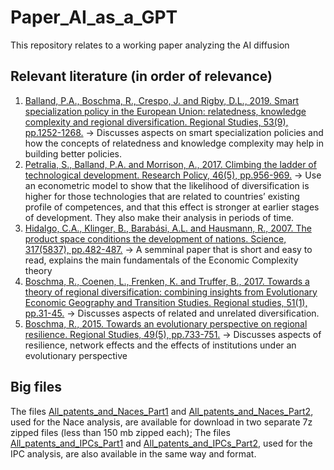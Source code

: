 # Paper_AI_as_a_GPT

This repository relates to a working paper analyzing the AI diffusion

## Relevant literature (in order of relevance)

1. [Balland, P.A., Boschma, R., Crespo, J. and Rigby, D.L., 2019. Smart specialization policy in the European Union: relatedness, knowledge complexity and regional diversification. Regional Studies, 53(9), pp.1252-1268.](https://www.tandfonline.com/doi/abs/10.1080/00343404.2018.1437900) → Discusses aspects on smart specialization policies and how the concepts of relatedness and knowledge complexity may help in building better policies.
2. [Petralia, S., Balland, P.A. and Morrison, A., 2017. Climbing the ladder of technological development. Research Policy, 46(5), pp.956-969.](https://www.sciencedirect.com/science/article/pii/S004873331730063X?casa_token=1peumjfjyH4AAAAA:mIySQnQXBNjlBBwRRqjBRkvUqBNAs7cznjnWa90nI4yPxpECQdraEoZlox1DhXLGNCKyo3XFUg) → Use an econometric model to show that the likelihood of diversification is higher for those technologies that are related to countries’ existing profile of competences, and that this effect is stronger at earlier stages of development. They also make their analysis in periods of time.
3. [Hidalgo, C.A., Klinger, B., Barabási, A.L. and Hausmann, R., 2007. The product space conditions the development of nations. Science, 317(5837), pp.482-487.](https://science.sciencemag.org/content/317/5837/482.abstract?casa_token=v9euhUGNolkAAAAA:Y8fbpihGo8tF3W3KQ477gc7KvimY9Sw93RzISYIDN7wJDRHFNmEDyVM5_yUJjCkkM_vTSRVu3YGBtA) → A semminal paper that is short and easy to read, explains the main fundamentals of the Economic Complexity theory
4. [Boschma, R., Coenen, L., Frenken, K. and Truffer, B., 2017. Towards a theory of regional diversification: combining insights from Evolutionary Economic Geography and Transition Studies. Regional studies, 51(1), pp.31-45.](https://rsa.tandfonline.com/doi/abs/10.1080/00343404.2016.1258460?casa_token=llYnvj8LmlAAAAAA:q5QYH6kV_xTG2AvXWXJy34cYkATBvTUalzWrjvtNKmjPR26iT0zvPQD8BXC-SrifeFNPKOaNQteNVQY) → Discusses aspects of related and unrelated diversification.
5. [Boschma, R., 2015. Towards an evolutionary perspective on regional resilience. Regional Studies, 49(5), pp.733-751.](https://rsa.tandfonline.com/doi/abs/10.1080/00343404.2014.959481?casa_token=U_NRhz2arVMAAAAA:Ma2JLoWeFEF6yIxYpwsDnnnc7jz9mvlAiANXFgJvmWbFPX3h-2deFDHxy7FJtv9ZZEeh4_GDYkgBOoU) → Discusses aspects of resilience, network effects and the effects of institutions under an evolutionary perspective

## Big files
The files [All_patents_and_Naces_Part1](https://seafile.zfn.uni-bremen.de/f/3281086eef4946ef8187/) and [All_patents_and_Naces_Part2](https://seafile.zfn.uni-bremen.de/f/9d7c9ae326da4f3283bd/), used for the Nace analysis, are available for download in two separate 7z zipped files (less than 150 mb zipped each);
The files [All_patents_and_IPCs_Part1](https://seafile.zfn.uni-bremen.de/f/1589bee674af4154a4c8/) and [All_patents_and_IPCs_Part2](https://seafile.zfn.uni-bremen.de/f/44712f3bb3c5421cbe74/), used for the IPC analysis, are also available in the same way and format.
